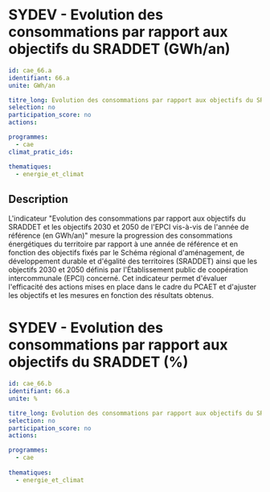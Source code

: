 # SYDEV - Evolution des consommations par rapport aux objectifs du SRADDET (GWh/an)
```yaml
id: cae_66.a
identifiant: 66.a
unite: GWh/an

titre_long: Evolution des consommations par rapport aux objectifs du SRADDET et les objectifs 2030 et 2050 de l'EPCI vis-à-vis de l'année de référence (en GWh/an)
selection: no
participation_score: no
actions:

programmes:
  - cae
climat_pratic_ids:

thematiques:
  - energie_et_climat
```
## Description
L'indicateur "Evolution des consommations par rapport aux objectifs du SRADDET et les objectifs 2030 et 2050 de l'EPCI vis-à-vis de l'année de référence (en GWh/an)" mesure la progression des consommations énergétiques du territoire par rapport à une année de référence et en fonction des objectifs fixés par le Schéma régional d'aménagement, de développement durable et d'égalité des territoires (SRADDET) ainsi que les objectifs 2030 et 2050 définis par l'Établissement public de coopération intercommunale (EPCI) concerné. Cet indicateur permet d'évaluer l'efficacité des actions mises en place dans le cadre du PCAET et d'ajuster les objectifs et les mesures en fonction des résultats obtenus.

# SYDEV - Evolution des consommations par rapport aux objectifs du SRADDET (%)
```yaml
id: cae_66.b
identifiant: 66.a
unite: %

titre_long: Evolution des consommations par rapport aux objectifs du SRADDET et les objectifs 2030 et 2050 de l'EPCI vis-à-vis de l'année de référence (en %)
selection: no
participation_score: no
actions:

programmes:
  - cae
    
thematiques:
  - energie_et_climat
